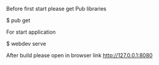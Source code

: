 Before first start please get Pub libraries

$ pub get

For start application

$ webdev serve

After build please open in browser link http://127.0.0.1:8080
